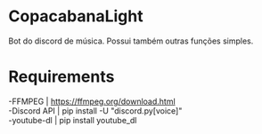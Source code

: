 # CopacabanaLight
Bot do discord de música. Possui também outras funções simples.  
  
# Requirements  
-FFMPEG      | https://ffmpeg.org/download.html  
-Discord API | pip install -U "discord.py[voice]"  
-youtube-dl  | pip install youtube_dl   
